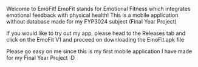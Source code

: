Welcome to EmoFit! EmoFit stands for Emotional Fitness which integrates emotional feedback with physical health!
This is a mobile application without database made for my FYP3024 subject (Final Year Project)

If you would like to try out my app, please head to the Releases tab and click on the EmoFit V1 and proceed on downloading the EmoFit.apk file

Please go easy on me since this is my first mobile application I have made for my Final Year Project :D

